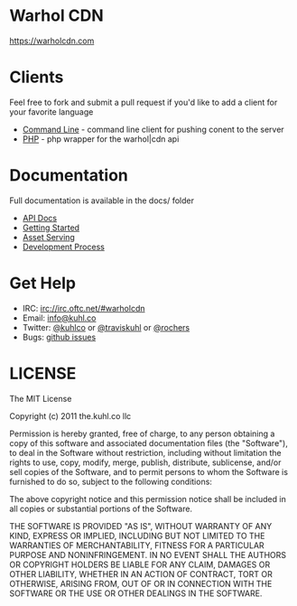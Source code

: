 # Warhol CDN
https://warholcdn.com

# Clients
Feel free to fork and submit a pull request if you'd like to add a client for your favorite language

* [Command Line](tree/master/cli) - command line client for pushing conent to the server
* [PHP](tree/master/php) - php wrapper for the warhol|cdn api


# Documentation
Full documentation is available in the docs/ folder

* [API Docs](tree/master/docs/api.md)
* [Getting Started](tree/master/docs/getting_started.md)
* [Asset Serving](tree/master/docs/asset_serving.md)
* [Development Process](tree/master/docs/process.md)

# Get Help
* IRC: [irc://irc.oftc.net/#warholcdn](irc://irc.oftc.net/#warholcdn)
* Email: [info@kuhl.co](info@kuhl.co)
* Twitter: [@kuhlco](http://twitter.com/#!/kuhlco) or [@traviskuhl](http://twitter.com/#!/traviskuhl) or [@rochers](http://twitter.com/#!/rochers)
* Bugs: [github issues](https://github.com/traviskuhl/warhol/issues)

# LICENSE
The MIT License

Copyright (c) 2011 the.kuhl.co llc

Permission is hereby granted, free of charge, to any person obtaining a copy of this software and associated documentation files (the "Software"), to deal in the Software without restriction, including without limitation the rights to use, copy, modify, merge, publish, distribute, sublicense, and/or sell copies of the Software, and to permit persons to whom the Software is furnished to do so, subject to the following conditions:

The above copyright notice and this permission notice shall be included in all copies or substantial portions of the Software.

THE SOFTWARE IS PROVIDED "AS IS", WITHOUT WARRANTY OF ANY KIND, EXPRESS OR IMPLIED, INCLUDING BUT NOT LIMITED TO THE WARRANTIES OF MERCHANTABILITY, FITNESS FOR A PARTICULAR PURPOSE AND NONINFRINGEMENT. IN NO EVENT SHALL THE AUTHORS OR COPYRIGHT HOLDERS BE LIABLE FOR ANY CLAIM, DAMAGES OR OTHER LIABILITY, WHETHER IN AN ACTION OF CONTRACT, TORT OR OTHERWISE, ARISING FROM, OUT OF OR IN CONNECTION WITH THE SOFTWARE OR THE USE OR OTHER DEALINGS IN THE SOFTWARE.	